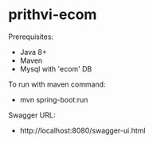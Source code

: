 # prithvi-ecom

Prerequisites:
 - Java 8+
 - Maven
 - Mysql with 'ecom' DB

To run with maven command:
   - mvn spring-boot:run
   
   
Swagger URL:
 - http://localhost:8080/swagger-ui.html